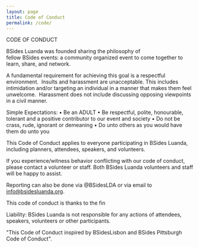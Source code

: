 ```yaml
---
layout: page
title: Code of Conduct
permalink: /code/
---
```



CODE OF CONDUCT

BSides Luanda was founded sharing the philosophy of fellow BSides events: a community organized event to come together to learn, share, and network.

A fundamental requirement for achieving this goal is a respectful environment.  Insults and harassment are unacceptable. This includes intimidation and/or targeting an individual in a manner that makes them feel unwelcome.  Harassment does not include discussing opposing viewpoints in a civil manner.

Simple Expectations:
	• Be an ADULT
	• Be respectful, polite, honourable, tolerant and a positive contributor to our event and society
	• Do not be crass, rude, ignorant or demeaning
	• Do unto others as you would have them do unto you


This Code of Conduct applies to everyone participating in BSides Luanda, including planners, attendees, speakers, and volunteers.

If you experience/witness behavior conflicting with our code of conduct, please contact a volunteer or staff. Both BSides Luanda volunteers and staff will be happy to assist. 

Reporting can also be done via @BSidesLDA or via email to info@bsidesluanda.org.

This code of conduct is thanks to the fin

Liability:
BSides Luanda is not responsible for any actions of attendees, speakers, volunteers or other participants.

"This Code of Conduct inspired by BSidesLisbon and  BSides Pittsburgh Code of Conduct".
